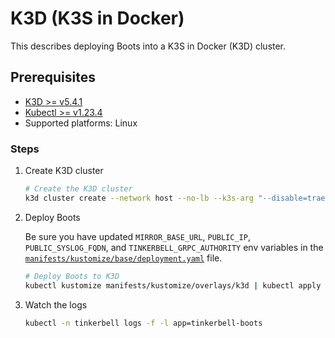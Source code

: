 # K3D (K3S in Docker)

This describes deploying Boots into a K3S in Docker (K3D) cluster.

## Prerequisites

- [K3D >= v5.4.1](https://k3d.io/v5.4.1/#installation)
- [Kubectl >= v1.23.4](https://www.downloadkubernetes.com/)
- Supported platforms: Linux

### Steps

1. Create K3D cluster

   ```bash
   # Create the K3D cluster
   k3d cluster create --network host --no-lb --k3s-arg "--disable=traefik"
   ```

2. Deploy Boots

   Be sure you have updated `MIRROR_BASE_URL`, `PUBLIC_IP`, `PUBLIC_SYSLOG_FQDN`, and `TINKERBELL_GRPC_AUTHORITY` env variables in the [`manifests/kustomize/base/deployment.yaml`](../../manifests/kustomize/base/deployment.yaml) file.

   ```bash
   # Deploy Boots to K3D
   kubectl kustomize manifests/kustomize/overlays/k3d | kubectl apply -f -
   ```

3. Watch the logs

   ```bash
   kubectl -n tinkerbell logs -f -l app=tinkerbell-boots
   ```
